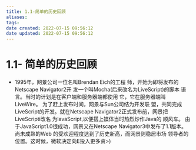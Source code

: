 ```yaml
---
title: 1.1-简单的历史回顾
aliases: 
tags: 
date created: 2022-07-15 09:56:12
date updated: 2022-07-15 09:56:12
---
```


# 1.1- 简单的历史回顾
- 1995年，网景公司一位名叫Brendan Eich的工程
师，开始为即将发布的Netscape Navigator2开
发一个叫Mocha(后来改名为LiveScript)的脚本
语言。当时的计划是在客户端和服务器端都使用
它，它在服务器端叫LiveWire。
为了赶上发布时间，网景与Sun公司结为开发联
盟，共同完成LiveScript的开发。就在Netscape
Navigator2正式发布前，网景把LiveScripti改名
为lavaScript,以便搭上媒体当时热烈炒作Java的
顺风车。
由于JavaScript1.0很成功，网景又在Netscape
Navigator3中发布了1.1版本。尚未成熟的Web
的受欢迎程度达到了历史新高，而网景则稳居市场
领导者的位置。这时候，微软决定向E投入更多资>)